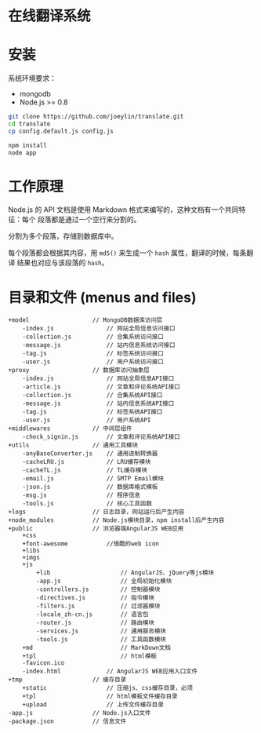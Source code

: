 在线翻译系统
===========

安装
====

系统环境要求：

+ mongodb
+ Node.js >= 0.8

```bash
git clone https://github.com/joeylin/translate.git
cd translate
cp config.default.js config.js
```

```bash
npm install
node app
```

工作原理
========

Node.js 的 API 文档是使用 Markdown 格式来编写的，这种文档有一个共同特征：每个
段落都是通过一个空行来分割的。

分割为多个段落，存储到数据库中。

每个段落都会根据其内容，用 `md5()` 来生成一个 `hash` 属性，翻译的时候，每条翻译
结果也对应与该段落的 `hash`。

目录和文件 (menus and files)
==========================

    +model                  // MongoDB数据库访问层
        -index.js               // 网站全局信息访问接口
        -collection.js          // 合集系统访问接口
        -message.js             // 站内信息系统访问接口
        -tag.js                 // 标签系统访问接口
        -user.js                // 用户系统访问接口
    +proxy                  // 数据库访问抽象层
        -index.js               // 网站全局信息API接口
        -article.js             // 文章和评论系统API接口
        -collection.js          // 合集系统API接口
        -message.js             // 站内信息系统API接口
        -tag.js                 // 标签系统API接口
        -user.js                // 用户系统API
    +middlewares            // 中间层组件
        -check_signin.js        // 文章和评论系统API接口
    +utils                  // 通用工具模块
        -anyBaseConverter.js    // 通用进制转换器
        -cacheLRU.js            // LRU缓存模块
        -cacheTL.js             // TL缓存模块
        -email.js               // SMTP Email模块
        -json.js                // 数据库格式模板
        -msg.js                 // 程序信息
        -tools.js               // 核心工具函数
    +logs                   // 日志目录，网站运行后产生内容
    +node_modules           // Node.js模块目录，npm install后产生内容
    +public                 // 浏览器端AngularJS WEB应用
        +css
        +font-awesome           //很酷的web icon
        +libs
        +imgs
        +js
            +lib                    // AngularJS、jQuery等js模块
            -app.js                 // 全局初始化模块
            -controllers.js         // 控制器模块
            -directives.js          // 指令模块
            -filters.js             // 过滤器模块
            -locale_zh-cn.js        // 语言包
            -router.js              // 路由模块
            -services.js            // 通用服务模块
            -tools.js               // 工具函数模块
        +md                         // MarkDown文档
        +tpl                        // html模板
        -favicon.ico
        -index.html             // AngularJS WEB应用入口文件
    +tmp                    // 缓存目录
        +static                 // 压缩js、css缓存目录，必须
        +tpl                    // html模板文件缓存目录
        +upload                 // 上传文件缓存目录
    -app.js                 // Node.js入口文件
    -package.json           // 信息文件